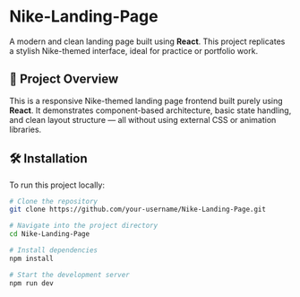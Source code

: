 # Nike-Landing-Page

A modern and clean landing page built using **React**. This project replicates a stylish Nike-themed interface, ideal for practice or portfolio work.


## 🚀 Project Overview

This is a responsive Nike-themed landing page frontend built purely using **React**. It demonstrates component-based architecture, basic state handling, and clean layout structure — all without using external CSS or animation libraries.


## 🛠️ Installation

To run this project locally:

```bash
# Clone the repository
git clone https://github.com/your-username/Nike-Landing-Page.git

# Navigate into the project directory
cd Nike-Landing-Page

# Install dependencies
npm install

# Start the development server
npm run dev
